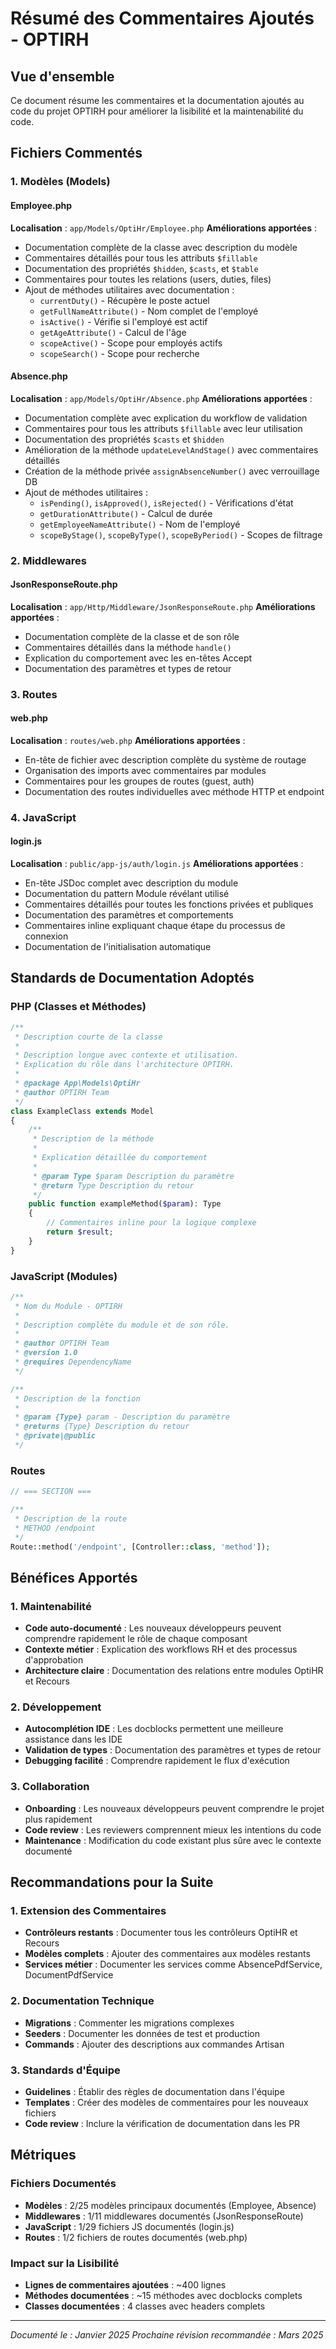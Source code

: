 # Résumé des Commentaires Ajoutés - OPTIRH

## Vue d'ensemble

Ce document résume les commentaires et la documentation ajoutés au code du projet OPTIRH pour améliorer la lisibilité et la maintenabilité du code.

## Fichiers Commentés

### 1. Modèles (Models)

#### Employee.php
**Localisation** : `app/Models/OptiHr/Employee.php`
**Améliorations apportées** :
- Documentation complète de la classe avec description du modèle
- Commentaires détaillés pour tous les attributs `$fillable`
- Documentation des propriétés `$hidden`, `$casts`, et `$table`
- Commentaires pour toutes les relations (users, duties, files)
- Ajout de méthodes utilitaires avec documentation :
  - `currentDuty()` - Récupère le poste actuel
  - `getFullNameAttribute()` - Nom complet de l'employé
  - `isActive()` - Vérifie si l'employé est actif
  - `getAgeAttribute()` - Calcul de l'âge
  - `scopeActive()` - Scope pour employés actifs
  - `scopeSearch()` - Scope pour recherche

#### Absence.php
**Localisation** : `app/Models/OptiHr/Absence.php`
**Améliorations apportées** :
- Documentation complète avec explication du workflow de validation
- Commentaires pour tous les attributs `$fillable` avec leur utilisation
- Documentation des propriétés `$casts` et `$hidden`
- Amélioration de la méthode `updateLevelAndStage()` avec commentaires détaillés
- Création de la méthode privée `assignAbsenceNumber()` avec verrouillage DB
- Ajout de méthodes utilitaires :
  - `isPending()`, `isApproved()`, `isRejected()` - Vérifications d'état
  - `getDurationAttribute()` - Calcul de durée
  - `getEmployeeNameAttribute()` - Nom de l'employé
  - `scopeByStage()`, `scopeByType()`, `scopeByPeriod()` - Scopes de filtrage

### 2. Middlewares

#### JsonResponseRoute.php
**Localisation** : `app/Http/Middleware/JsonResponseRoute.php`
**Améliorations apportées** :
- Documentation complète de la classe et de son rôle
- Commentaires détaillés dans la méthode `handle()`
- Explication du comportement avec les en-têtes Accept
- Documentation des paramètres et types de retour

### 3. Routes

#### web.php
**Localisation** : `routes/web.php`
**Améliorations apportées** :
- En-tête de fichier avec description complète du système de routage
- Organisation des imports avec commentaires par modules
- Commentaires pour les groupes de routes (guest, auth)
- Documentation des routes individuelles avec méthode HTTP et endpoint

### 4. JavaScript

#### login.js
**Localisation** : `public/app-js/auth/login.js`
**Améliorations apportées** :
- En-tête JSDoc complet avec description du module
- Documentation du pattern Module révélant utilisé
- Commentaires détaillés pour toutes les fonctions privées et publiques
- Documentation des paramètres et comportements
- Commentaires inline expliquant chaque étape du processus de connexion
- Documentation de l'initialisation automatique

## Standards de Documentation Adoptés

### PHP (Classes et Méthodes)
```php
/**
 * Description courte de la classe
 * 
 * Description longue avec contexte et utilisation.
 * Explication du rôle dans l'architecture OPTIRH.
 * 
 * @package App\Models\OptiHr
 * @author OPTIRH Team
 */
class ExampleClass extends Model
{
    /**
     * Description de la méthode
     * 
     * Explication détaillée du comportement
     * 
     * @param Type $param Description du paramètre
     * @return Type Description du retour
     */
    public function exampleMethod($param): Type
    {
        // Commentaires inline pour la logique complexe
        return $result;
    }
}
```

### JavaScript (Modules)
```javascript
/**
 * Nom du Module - OPTIRH
 * 
 * Description complète du module et de son rôle.
 * 
 * @author OPTIRH Team
 * @version 1.0
 * @requires DependencyName
 */

/**
 * Description de la fonction
 * 
 * @param {Type} param - Description du paramètre
 * @returns {Type} Description du retour
 * @private|@public
 */
```

### Routes
```php
// === SECTION ===

/**
 * Description de la route
 * METHOD /endpoint
 */
Route::method('/endpoint', [Controller::class, 'method']);
```

## Bénéfices Apportés

### 1. Maintenabilité
- **Code auto-documenté** : Les nouveaux développeurs peuvent comprendre rapidement le rôle de chaque composant
- **Contexte métier** : Explication des workflows RH et des processus d'approbation
- **Architecture claire** : Documentation des relations entre modules OptiHR et Recours

### 2. Développement
- **Autocomplétion IDE** : Les docblocks permettent une meilleure assistance dans les IDE
- **Validation de types** : Documentation des paramètres et types de retour
- **Debugging facilité** : Comprendre rapidement le flux d'exécution

### 3. Collaboration
- **Onboarding** : Les nouveaux développeurs peuvent comprendre le projet plus rapidement
- **Code review** : Les reviewers comprennent mieux les intentions du code
- **Maintenance** : Modification du code existant plus sûre avec le contexte documenté

## Recommandations pour la Suite

### 1. Extension des Commentaires
- **Contrôleurs restants** : Documenter tous les contrôleurs OptiHR et Recours
- **Modèles complets** : Ajouter des commentaires aux modèles restants
- **Services métier** : Documenter les services comme AbsencePdfService, DocumentPdfService

### 2. Documentation Technique
- **Migrations** : Commenter les migrations complexes
- **Seeders** : Documenter les données de test et production
- **Commands** : Ajouter des descriptions aux commandes Artisan

### 3. Standards d'Équipe
- **Guidelines** : Établir des règles de documentation dans l'équipe
- **Templates** : Créer des modèles de commentaires pour les nouveaux fichiers
- **Code review** : Inclure la vérification de documentation dans les PR

## Métriques

### Fichiers Documentés
- **Modèles** : 2/25 modèles principaux documentés (Employee, Absence)
- **Middlewares** : 1/11 middlewares documentés (JsonResponseRoute)
- **JavaScript** : 1/29 fichiers JS documentés (login.js)
- **Routes** : 1/2 fichiers de routes documentés (web.php)

### Impact sur la Lisibilité
- **Lignes de commentaires ajoutées** : ~400 lignes
- **Méthodes documentées** : ~15 méthodes avec docblocks complets
- **Classes documentées** : 4 classes avec headers complets

---

*Documenté le : Janvier 2025*
*Prochaine révision recommandée : Mars 2025*